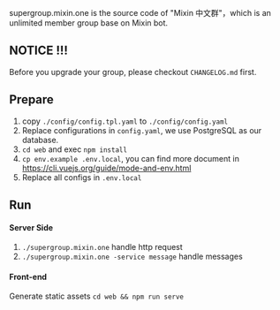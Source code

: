 supergroup.mixin.one is the source code of "Mixin 中文群"，which is an unlimited member group base on Mixin bot.

## NOTICE !!!

Before you upgrade your group, please checkout `CHANGELOG.md` first. 

## Prepare

1. copy `./config/config.tpl.yaml` to `./config/config.yaml`
2. Replace configurations in `config.yaml`, we use PostgreSQL as our database.
3. `cd web` and exec `npm install`
4. `cp env.example .env.local`, you can find more document in https://cli.vuejs.org/guide/mode-and-env.html
5. Replace all configs in `.env.local`

## Run

#### Server Side

1. `./supergroup.mixin.one` handle http request
2. `./supergroup.mixin.one -service message` handle messages

#### Front-end

Generate static assets `cd web && npm run serve`
